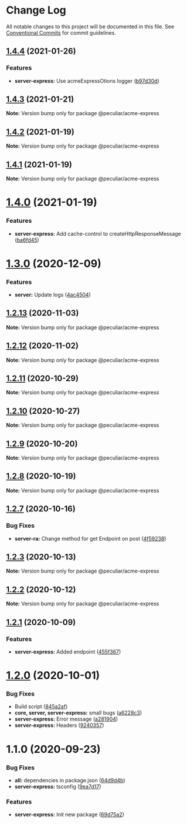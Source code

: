 # Change Log

All notable changes to this project will be documented in this file.
See [Conventional Commits](https://conventionalcommits.org) for commit guidelines.

## [1.4.4](https://github.com/PeculiarVentures/acme-ts/compare/v1.4.3...v1.4.4) (2021-01-26)


### Features

* **server-express:** Use acmeExpressOtions logger ([b97d30d](https://github.com/PeculiarVentures/acme-ts/commit/b97d30d642f0d1180ba165b0f31455bdcdbd3897))





## [1.4.3](https://github.com/PeculiarVentures/acme-ts/compare/v1.4.2...v1.4.3) (2021-01-21)

**Note:** Version bump only for package @peculiar/acme-express





## [1.4.2](https://github.com/PeculiarVentures/acme-ts/compare/v1.4.1...v1.4.2) (2021-01-19)

**Note:** Version bump only for package @peculiar/acme-express





## [1.4.1](https://github.com/PeculiarVentures/acme-ts/compare/v1.4.0...v1.4.1) (2021-01-19)

**Note:** Version bump only for package @peculiar/acme-express





# [1.4.0](https://github.com/PeculiarVentures/acme-ts/compare/v1.3.0...v1.4.0) (2021-01-19)


### Features

* **server-express:** Add cache-control to createHttpResponseMessage ([ba6fd45](https://github.com/PeculiarVentures/acme-ts/commit/ba6fd456a0d3bef041c93978f0caf168fbf7d4d9))





# [1.3.0](https://github.com/PeculiarVentures/acme-ts/compare/v1.2.13...v1.3.0) (2020-12-09)


### Features

* **server:** Update logs ([4ac4504](https://github.com/PeculiarVentures/acme-ts/commit/4ac4504f5e070f4c1d60a4864f992410a4fb8a1d))





## [1.2.13](https://github.com/PeculiarVentures/acme-ts/compare/v1.2.12...v1.2.13) (2020-11-03)

**Note:** Version bump only for package @peculiar/acme-express





## [1.2.12](https://github.com/PeculiarVentures/acme-ts/compare/v1.2.11...v1.2.12) (2020-11-02)

**Note:** Version bump only for package @peculiar/acme-express





## [1.2.11](https://github.com/PeculiarVentures/acme-ts/compare/v1.2.10...v1.2.11) (2020-10-29)

**Note:** Version bump only for package @peculiar/acme-express





## [1.2.10](https://github.com/PeculiarVentures/acme-ts/compare/v1.2.9...v1.2.10) (2020-10-27)

**Note:** Version bump only for package @peculiar/acme-express





## [1.2.9](https://github.com/PeculiarVentures/acme-ts/compare/v1.2.8...v1.2.9) (2020-10-20)

**Note:** Version bump only for package @peculiar/acme-express





## [1.2.8](https://github.com/PeculiarVentures/acme-ts/compare/v1.2.7...v1.2.8) (2020-10-19)

**Note:** Version bump only for package @peculiar/acme-express





## [1.2.7](https://github.com/PeculiarVentures/acme-ts/compare/v1.2.6...v1.2.7) (2020-10-16)


### Bug Fixes

* **server-ra:** Change method for get Endpoint on post ([4f59238](https://github.com/PeculiarVentures/acme-ts/commit/4f5923858fe441bf3ddfb2267314f92be3ded871))





## [1.2.3](https://github.com/PeculiarVentures/acme-ts/compare/v1.2.2...v1.2.3) (2020-10-13)

**Note:** Version bump only for package @peculiar/acme-express





## [1.2.2](https://github.com/PeculiarVentures/acme-ts/compare/v1.2.1...v1.2.2) (2020-10-12)

**Note:** Version bump only for package @peculiar/acme-express





## [1.2.1](https://github.com/PeculiarVentures/acme-ts/compare/v1.2.0...v1.2.1) (2020-10-09)


### Features

* **server-express:** Added endpoint ([455f367](https://github.com/PeculiarVentures/acme-ts/commit/455f3679d6d2281270cdb2e331b7328263b66d0b))





# [1.2.0](https://github.com/PeculiarVentures/acme-ts/compare/v1.1.0...v1.2.0) (2020-10-01)


### Bug Fixes

* Build script ([845a2af](https://github.com/PeculiarVentures/acme-ts/commit/845a2af0a596fdb18b2cd3260779c1b05cdd9120))
* **core, server, server-express:** small bugs ([a6228c3](https://github.com/PeculiarVentures/acme-ts/commit/a6228c3432ed8fc9dea7f01afbac73f3d9ca185c))
* **server-express:** Error message ([a281904](https://github.com/PeculiarVentures/acme-ts/commit/a28190410762b50ea9191ed09e823fa1365ed2ac))
* **server-express:** Headers ([9240357](https://github.com/PeculiarVentures/acme-ts/commit/9240357dcfa1aeb19e0702ea6bb263993fd7cad1))





# 1.1.0 (2020-09-23)


### Bug Fixes

* **all:** dependencies in package.json ([64d9d4b](https://github.com/PeculiarVentures/acme-ts/commit/64d9d4b220c1601d493d08fbd1517fe0c658962a))
* **server-express:** tsconfig ([9ea7d17](https://github.com/PeculiarVentures/acme-ts/commit/9ea7d170c4460962a2eb193f117992ced0ec9b96))


### Features

* **server-express:** Init new package ([69d75a2](https://github.com/PeculiarVentures/acme-ts/commit/69d75a2cfe808b58708b548fe293593c0dcfbcf4))
